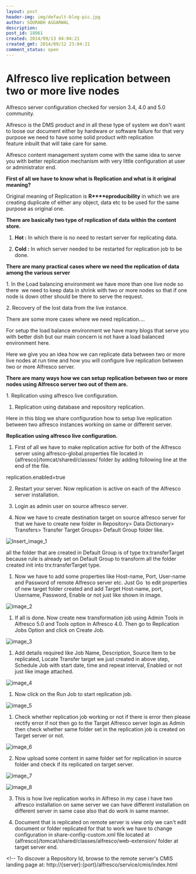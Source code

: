 ```yaml
---
layout: post
header-img: img/default-blog-pic.jpg
author: SOURABH AGGARWAL
description: 
post_id: 18961
created: 2014/09/13 04:04:21
created_gmt: 2014/09/12 23:04:21
comment_status: open
---
```


# Alfresco live replication between two or more live nodes

Alfresco server configuration checked for version 3.4, 4.0 and 5.0 community.

Alfresco is the DMS product and in all these type of system we don't want to loose our document either by hardware or software failure for that very purpose we need to have some solid product with replication feature inbuilt that will take care for same.

Alfresco content management system come with the same idea to serve you with better replication mechanism with very little configuration at user or administrator end.

**First of all we have to know what is Replication and what is it original meaning?**

Original meaning of Replication is **R****eproducibility** in which we are creating duplicate of either any object, data etc to be used for the same purpose as original one.

**There are basically two type of replication of data within the content store.**

  1. **Hot :** In which there is no need to restart server for replicating data.

  2. **Cold :** In which server needed to be restarted for replication job to be done.

**There are many practical cases where we need the replication of data among the various server**

1. In the Load balancing environment we have more than one live node so there  we need to keep data in shrink with two or more nodes so that if one node is down other should be there to serve the request.

2\. Recovery of the lost data from the live instance.

There are some more cases where we need replication....

For setup the load balance environment we have many blogs that serve you with better dish but our main concern is not have a load balanced environment here.

Here we give you an idea how we can replicate data between two or more live nodes at run time and how you will configure live replication between two or more Alfresco server.

**There are many ways how we can setup replication between two or more nodes using Alfresco server two out of them are.**

1. Replication using alfresco live configuration.

  1. Replication using database and repository replication.

Here in this blog we share configuration how to setup live replication between two alfresco instances working on same or different server.

**Replication using alfresco live configuration.**

  1. First of all we have to make replication active for both of the Alfresco server using alfresco-global.properties file located in {alfresco}/tomcat/shared/classes/ folder by adding following line at the end of the file. 

replication.enabled=true

  2. Restart your server. Now replication is active on each of the Alfresco server installation.

  3. Login as admin user on source alfresco server.

  4. Now we have to create destination target on source alfresco server for that we have to create new folder in Repository> Data Dictionary> Transfers> Transfer Target Groups> Default Group folder like.

![Insert_image_1][1]

all the folder that are created in Default Group is of type trx:transferTarget because rule is already set on Default Group to transform all the folder created init into trx:transferTarget type.

  1. Now we have to add some properties like Host-name, Port, User-name and Password of remote Alfresco server etc. Just Go  to edit properties of new target folder created and add Target Host-name, port, Username, Password, Enable or not just like shown in image.

![image_2][2]

  1. If all is done. Now create new transformation job using Admin Tools in Alfresco 5.0 and Tools option in Alfresco 4.0. Then go to Replication Jobs Option and click on Create Job.

![image_3][3]

  1. Add details required like Job Name, Description, Source Item to be replicated, Locate Transfer target we just created in above step, Schedule Job with start date, time and repeat interval, Enabled or not just like image attached.

![image_4][4]

  1. Now click on the Run Job to start replication job.

![image_5][5]

  1. Check whether replication job working or not if there is error then please rectify error if not then go to the Target Alfresco server login as Admin then check whether same folder set in the replication job is created on Target server or not. 

![image_6][6]

  2. Now upload some content in same folder set for replication in source folder and check if its replicated on target server. 

![image_7][7]

![image_8][8]

  3. This is how live replication works in Alfreso in my case i have two alfresco installation on same server we can have different installation on different server in same case also that do work in same manner.

  4. Document that is replicated on remote server is view only we can't edit document or folder replicated for that to work we have to change configuration in share-config-custom.xml file located at {alfresco}/tomcat/shared/classes/alfresco/web-extension/ folder at target server end. 

<config evaluator="string-compare" condition="Replication"> <share-urls> <!-- To discover a Repository Id, browse to the remote server's CMIS landing page at: http://{server}:{port}/alfresco/service/cmis/index.html

   [1]: http://xebee.xebia.in/wp-content/uploads/2014/09/Insert_image_1-300x168.png
   [2]: http://xebee.xebia.in/wp-content/uploads/2014/09/image_2-300x168.png
   [3]: http://xebee.xebia.in/wp-content/uploads/2014/09/image_3-300x168.png
   [4]: http://xebee.xebia.in/wp-content/uploads/2014/09/image_4-300x168.png
   [5]: http://xebee.xebia.in/wp-content/uploads/2014/09/image_5-300x168.png
   [6]: http://xebee.xebia.in/wp-content/uploads/2014/09/image_6-300x168.png
   [7]: http://xebee.xebia.in/wp-content/uploads/2014/09/image_7-300x168.png
   [8]: http://xebee.xebia.in/wp-content/uploads/2014/09/image_8-300x168.png